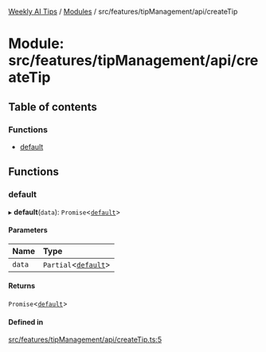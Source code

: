 [Weekly AI Tips](../README.md) / [Modules](../modules.md) / src/features/tipManagement/api/createTip

# Module: src/features/tipManagement/api/createTip

## Table of contents

### Functions

- [default](src_features_tipManagement_api_createTip.md#default)

## Functions

### default

▸ **default**(`data`): `Promise`\<[`default`](../interfaces/src_features_tipManagement_types_TipEntity.default.md)\>

#### Parameters

| Name | Type |
| :------ | :------ |
| `data` | `Partial`\<[`default`](../interfaces/src_features_tipManagement_types_TipEntity.default.md)\> |

#### Returns

`Promise`\<[`default`](../interfaces/src_features_tipManagement_types_TipEntity.default.md)\>

#### Defined in

[src/features/tipManagement/api/createTip.ts:5](https://github.com/alexsoyes/weekly-ai-tips/blob/a5c5a395ae8c55cfba018def4dd85212d123191c/src/features/tipManagement/api/createTip.ts#L5)
